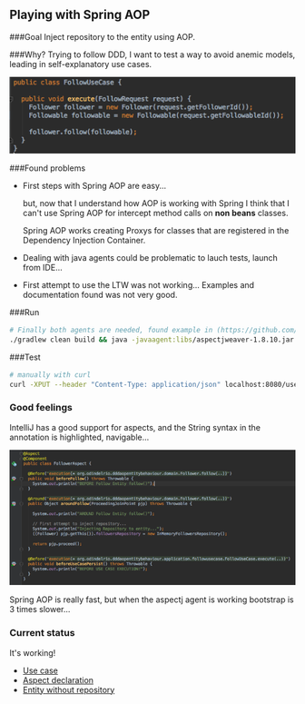 ## Playing with Spring AOP


###Goal
Inject repository to the entity using AOP.

###Why?
Trying to follow DDD, I want to test a way to avoid anemic models, leading in self-explanatory use cases.

![Follow use case code](/docs/follow-use-case.png)

###Found problems
- First steps with Spring AOP are easy...
  
  but, now that I understand how AOP is working with Spring I think that I can't use Spring AOP for intercept method calls on **non beans** classes.

  Spring AOP works creating Proxys for classes that are registered in the Dependency Injection Container.

- Dealing with java agents could be problematic to lauch tests, launch from IDE...

- First attempt to use the LTW was not working... Examples and documentation found was not very good.

###Run
```bash
# Finally both agents are needed, found example in (https://github.com/jwilsoncredera/spring-aop-blog)
./gradlew clean build && java -javaagent:libs/aspectjweaver-1.8.10.jar -javaagent:libs/spring-instrument-4.3.6.RELEASE.jar -jar build/libs/ddd-aop-entity-behaviour-1.0-SNAPSHOT.jar
```

###Test
```bash
# manually with curl
curl -XPUT --header "Content-Type: application/json" localhost:8080/users/1/followers/2 -v
```

### Good feelings
IntelliJ has a good support for aspects, and the String syntax in the annotation is highlighted, navigable...

![Aspect class](/docs/aspect-class.png)

Spring AOP is really fast, but when the aspectj agent is working bootstrap is 3 times slower...

### Current status
It's working!

- [Use case](/src/main/java/org/odindelrio/dddaopentitybehaviour/application/followusecase/FollowUseCase.java)
- [Aspect declaration](/src/main/java/org/odindelrio/dddaopentitybehaviour/infrastructure/spring/configuration/FollowerAspect.java)
- [Entity without repository](/src/main/java/org/odindelrio/dddaopentitybehaviour/domain/Follower.java)